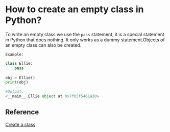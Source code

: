 # How to create an empty class in Python?

To write an empty class we use the `pass` statement, it is a special statement in Python that does nothing. It only works as a dummy statement.Objects of an empty class can also be created.

`Example:`

```python
class Ellie:
    pass
  
obj = Ellie()
print(obj)

#Output:
<__main__.Ellie object at 0x7f05f5461a30>
```

## Reference

[Create a class](https://www.geeksforgeeks.org/how-to-create-an-empty-class-in-python/)
